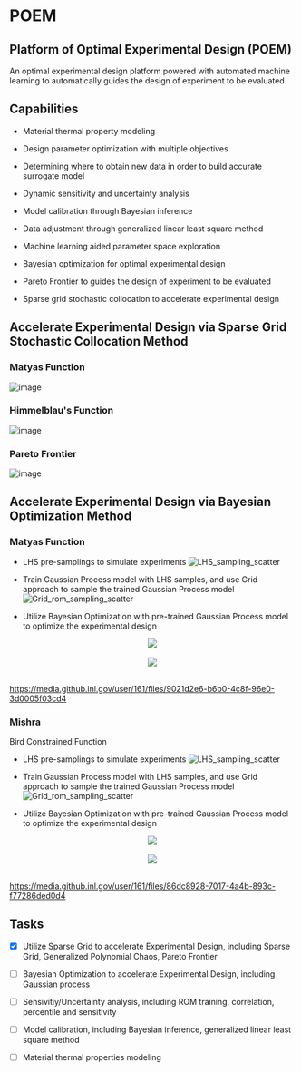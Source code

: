 # POEM
## Platform of Optimal Experimental Design (POEM)

An optimal experimental design platform powered with automated machine learning to automatically guides the design of experiment to be evaluated.

## Capabilities

- Material thermal property modeling

- Design parameter optimization with multiple objectives

- Determining where to obtain new data in order to build accurate surrogate model

- Dynamic sensitivity and uncertainty analysis

- Model calibration through Bayesian inference

- Data adjustment through generalized linear least square method

- Machine learning aided parameter space exploration

- Bayesian optimization for optimal experimental design

- Pareto Frontier to guides the design of experiment to be evaluated

- Sparse grid stochastic collocation to accelerate experimental design

## Accelerate Experimental Design via Sparse Grid Stochastic Collocation Method

### Matyas Function

![image](https://media.github.inl.gov/user/161/files/f20d06cd-e81e-444c-bd6b-4ee09563e49a)

### Himmelblau's Function
![image](https://media.github.inl.gov/user/161/files/19151f05-b46e-4cbb-b1df-ed117629bf34)

### Pareto Frontier

![image](https://media.github.inl.gov/user/161/files/db838b94-18e8-47e5-b385-6d81cc2919bc)


## Accelerate Experimental Design via Bayesian Optimization Method

### Matyas Function
- LHS pre-samplings to simulate experiments
![LHS_sampling_scatter](https://media.github.inl.gov/user/161/files/eb50562d-a312-454b-ad58-f048c24614f2)


- Train Gaussian Process model with LHS samples, and use Grid approach to sample the trained Gaussian Process model
![Grid_rom_sampling_scatter](https://media.github.inl.gov/user/161/files/9648983f-625e-4260-9abf-63bb4a66e284)


- Utilize Bayesian Optimization with pre-trained Gaussian Process model to optimize the experimental design

<div align="center">
  <img src="https://media.github.inl.gov/user/161/files/0feaea6b-f5ec-45cb-8afb-0afb5c0653c9"><br><br>
  <img src="https://media.github.inl.gov/user/161/files/64381289-0bd7-4ef0-9810-83423728b640"><br><br>
</div>

https://media.github.inl.gov/user/161/files/9021d2e6-b6b0-4c8f-96e0-3d0005f03cd4

### Mishra 



Bird Constrained Function

- LHS pre-samplings to simulate experiments
![LHS_sampling_scatter](https://media.github.inl.gov/user/161/files/427e246a-6cfc-4cdc-bf69-1e048b20c365)

- Train Gaussian Process model with LHS samples, and use Grid approach to sample the trained Gaussian Process model
![Grid_rom_sampling_scatter](https://media.github.inl.gov/user/161/files/21033f59-8d70-4666-afde-bdb8fe2e6a62)

- Utilize Bayesian Optimization with pre-trained Gaussian Process model to optimize the experimental design

<div align="center">
  <img src="https://media.github.inl.gov/user/161/files/b20666c9-14ad-4375-9ec5-9fed200eab81"><br><br>
  <img src="https://media.github.inl.gov/user/161/files/6b68bab0-125b-4813-b0c2-281b7478685e"><br><br>
</div>

https://media.github.inl.gov/user/161/files/86dc8928-7017-4a4b-893c-f77286ded0d4



## Tasks 

- [x] Utilize Sparse Grid to accelerate Experimental Design, including Sparse Grid, Generalized Polynomial Chaos, Pareto Frontier 
- [ ] Bayesian Optimization to accelerate Experimental Design, including Gaussian process
- [ ] Sensivitiy/Uncertainty analysis, including ROM training, correlation, percentile and sensitivity 
- [ ] Model calibration, including Bayesian inference, generalized linear least square method 
- [ ] Material thermal properties modeling


